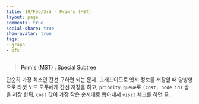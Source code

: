 ```yaml
---
title: 19/Feb/3rd - Prim's (MST)
layout: page
comments: true
social-share: true
show-avatar: true
tags:
- graph
- bfs
---
```


> [Prim's (MST) : Special Subtree](https://www.hackerrank.com/challenges/primsmstsub/problem)

단순히 가장 최소인 간선 구하면 되는 문제.  그래프이므로 엣지 정보를 저장할 때 양방향으로 타겟 노드 모두에게 간선 저장을 하고, `priority_queue`로 `(cost, node id)` 쌍을 저장 한뒤, `cost` 값이 가장 작은 순서대로 뽑아내서 `visit` 체크를 하면 끝.